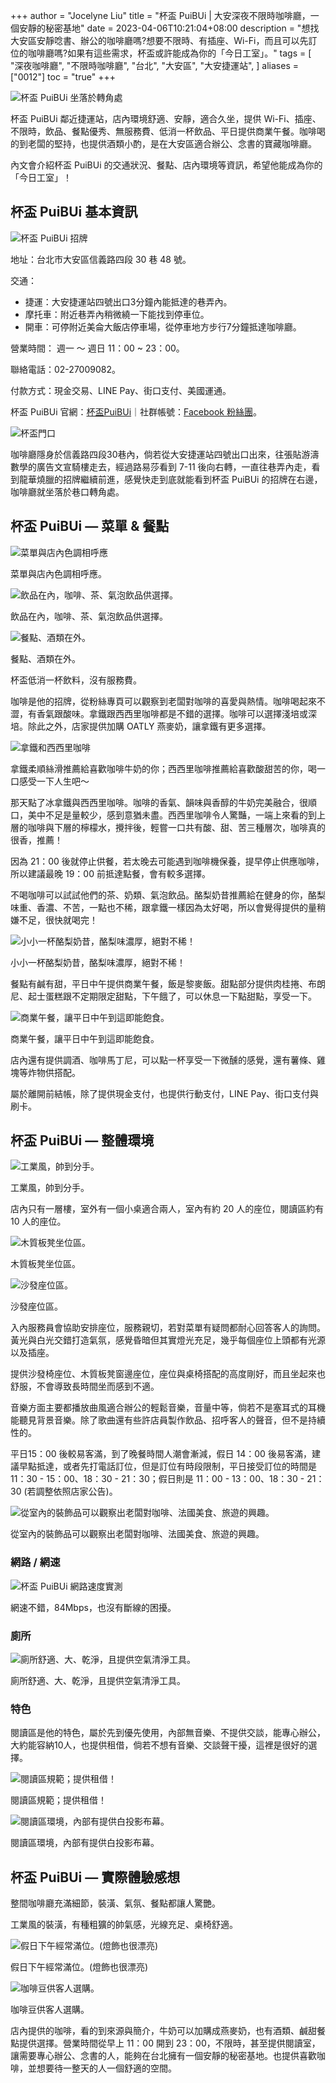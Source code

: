 +++
author = "Jocelyne Liu"
title = "杯盃 PuiBUi | 大安深夜不限時咖啡廳，一個安靜的秘密基地"
date = 2023-04-06T10:21:04+08:00
description = "想找大安區安靜唸書、辦公的咖啡廳嗎?想要不限時、有插座、Wi-Fi，而且可以先訂位的咖啡廳嗎?如果有這些需求，杯盃或許能成為你的「今日工室」。"
tags = [
    "深夜咖啡廳",
    "不限時咖啡廳",
    "台北",
    "大安區",
    "大安捷運站",
]
aliases = ["0012"]
toc = "true"
+++

<img src="2.jpg" alt="杯盃 PuiBUi 坐落於轉角處" lazyload />

杯盃 PuiBUi 鄰近捷運站，店內環境舒適、安靜，適合久坐，提供 Wi-Fi、插座、不限時，飲品、餐點優秀、無服務費、低消一杯飲品、平日提供商業午餐。咖啡喝的到老闆的堅持，也提供酒類小酌，是在大安區適合辦公、念書的寶藏咖啡廳。

內文會介紹杯盃 PuiBUi 的交通狀況、餐點、店內環境等資訊，希望他能成為你的「今日工室」！

## 杯盃 PuiBUi 基本資訊

<img src="1.jpg" alt="杯盃 PuiBUi 招牌" lazyload />

地址：台北市大安區信義路四段 30 巷 48 號。

交通：

- 捷運：大安捷運站四號出口3分鐘內能抵達的巷弄內。
- 摩托車：附近巷弄內稍微繞一下能找到停車位。
- 開車：可停附近美侖大飯店停車場，從停車地方步行7分鐘抵達咖啡廳。

營業時間： 週一 ～ 週日 11：00 ~ 23：00。

聯絡電話：02-27009082。

付款方式：現金交易、LINE Pay、街口支付、美國運通。

杯盃 PuiBUi 官網：[杯盃PuiBUi](https://puibui2018.wixsite.com/puibui)｜社群帳號：[Facebook 粉絲團](https://www.facebook.com/PuiBui.taipei/?locale=zh_TW)。

<img src="3.jpg" alt="杯盃門口" lazyload />

咖啡廳隱身於信義路四段30巷內，倘若從大安捷運站四號出口出來，往張貼游濤數學的廣告文宣騎樓走去，經過路易莎看到 7-11 後向右轉，一直往巷弄內走，看到龍華燒臘的招牌繼續前進，感覺快走到底就能看到杯盃 PuiBUi 的招牌在右邊，咖啡廳就坐落於巷口轉角處。

## 杯盃 PuiBUi — 菜單 & 餐點

<img src="4.jpg" alt="菜單與店內色調相呼應" lazyload />

菜單與店內色調相呼應。

<img src="5.jpg" alt="飲品在內，咖啡、茶、氣泡飲品供選擇。" lazyload />

飲品在內，咖啡、茶、氣泡飲品供選擇。

<img src="6.jpg" alt="餐點、酒類在外。" lazyload />

餐點、酒類在外。

杯盃低消一杯飲料，沒有服務費。

咖啡是他的招牌，從粉絲專頁可以觀察到老闆對咖啡的喜愛與熱情。咖啡喝起來不澀，有香氣跟酸味。拿鐵跟西西里咖啡都是不錯的選擇。咖啡可以選擇淺培或深培。除此之外，店家提供加購 OATLY 燕麥奶，讓拿鐵有更多選擇。

<img src="7.jpg" alt="拿鐵和西西里咖啡" lazyload />

拿鐵柔順絲滑推薦給喜歡咖啡牛奶的你；西西里咖啡推薦給喜歡酸甜苦的你，喝一口感受一下人生吧～

那天點了冰拿鐵與西西里咖啡。咖啡的香氣、韻味與香醇的牛奶完美融合，很順口，美中不足是量較少，感到意猶未盡。西西里咖啡令人驚豔，一端上來看的到上層的咖啡與下層的檸檬水，攪拌後，輕嘗一口共有酸、甜、苦三種層次，咖啡真的很香，推薦！

因為 21：00 後就停止供餐，若太晚去可能遇到咖啡機保養，提早停止供應咖啡，所以建議最晚 19：00 前抵達點餐，會有較多選擇。

不喝咖啡可以試試他們的茶、奶類、氣泡飲品。酪梨奶昔推薦給在健身的你，酪梨味重、香濃、不苦，一點也不稀，跟拿鐵一樣因為太好喝，所以會覺得提供的量稍嫌不足，很快就喝完！

<img src="8.jpg" alt="小小一杯酪梨奶昔，酪梨味濃厚，絕對不稀！" lazyload />

小小一杯酪梨奶昔，酪梨味濃厚，絕對不稀！

餐點有鹹有甜，平日中午提供商業午餐，飯是黎麥飯。甜點部分提供肉桂捲、布朗尼、起士蛋糕跟不定期限定甜點，下午餓了，可以休息一下點甜點，享受一下。

<img src="9.jpg" alt="商業午餐，讓平日中午到這即能飽食。" lazyload />

商業午餐，讓平日中午到這即能飽食。

店內還有提供調酒、咖啡馬丁尼，可以點一杯享受一下微醺的感覺，還有薯條、雞塊等炸物供搭配。

屬於離開前結帳，除了提供現金支付，也提供行動支付，LINE Pay、街口支付與刷卡。

## 杯盃 PuiBUi — 整體環境

<img src="10.jpg" alt="工業風，帥到分手。" lazyload />

工業風，帥到分手。

店內只有一層樓，室外有一個小桌適合兩人，室內有約 20 人的座位，閱讀區約有 10 人的座位。

<img src="11.jpg" alt="木質板凳坐位區。" lazyload />

木質板凳坐位區。

<img src="12.jpg" alt="沙發座位區。" lazyload />

沙發座位區。

入內服務員會協助安排座位，服務親切，若對菜單有疑問都耐心回答客人的詢問。黃光與白光交錯打造氣氛，感覺昏暗但其實燈光充足，幾乎每個座位上頭都有光源以及插座。

提供沙發椅座位、木質板凳窗邊座位，座位與桌椅搭配的高度剛好，而且坐起來也舒服，不會導致長時間坐而感到不適。

音樂方面主要都播放曲風適合辦公的輕鬆音樂，音量中等，倘若不是塞耳式的耳機能聽見背景音樂。除了歌曲還有些許店員製作飲品、招呼客人的聲音，但不是持續性的。

平日15：00 後較易客滿，到了晚餐時間人潮會漸減，假日 14：00 後易客滿，建議早點抵達，或者先打電話訂位，但是訂位有時段限制，平日接受訂位的時間是 11：30 - 15：00、18：30 - 21：30；假日則是 11：00 - 13：00、18：30 - 21：30 (若調整依照店家公告)。

<img src="13.jpg" alt="從室內的裝飾品可以觀察出老闆對咖啡、法國美食、旅遊的興趣。" lazyload />

從室內的裝飾品可以觀察出老闆對咖啡、法國美食、旅遊的興趣。

### 網路 / 網速

<img src="14.png" alt="杯盃 PuiBUi 網路速度實測" lazyload />

網速不錯，84Mbps，也沒有斷線的困擾。

### 廁所

<img src="15.jpg" alt="廁所舒適、大、乾淨，且提供空氣清淨工具。" lazyload />

廁所舒適、大、乾淨，且提供空氣清淨工具。

### 特色

閱讀區是他的特色，屬於先到優先使用，內部無音樂、不提供交談，能專心辦公，大約能容納10人，也提供租借，倘若不想有音樂、交談聲干擾，這裡是很好的選擇。

<img src="16.jpg" alt="閱讀區規範；提供租借！" lazyload />

閱讀區規範；提供租借！

<img src="17.jpg" alt="閱讀區環境，內部有提供白投影布幕。" lazyload />

閱讀區環境，內部有提供白投影布幕。

## 杯盃 PuiBUi — 實際體驗感想

整間咖啡廳充滿細節，裝潢、氣氛、餐點都讓人驚艷。

工業風的裝潢，有種粗獷的帥氣感，光線充足、桌椅舒適。

<img src="18.jpg" alt="假日下午經常滿位。(燈飾也很漂亮)" lazyload />

假日下午經常滿位。(燈飾也很漂亮)

<img src="19.jpg" alt="咖啡豆供客人選購。" lazyload />

咖啡豆供客人選購。

店內提供的咖啡，看的到來源與簡介，牛奶可以加購成燕麥奶，也有酒類、鹹甜餐點提供選擇。營業時間從早上 11：00 開到 23：00，不限時，甚至提供閱讀室，讓需要專心辦公、念書的人，能夠在台北擁有一個安靜的秘密基地。也提供喜歡咖啡，並想要待一整天的人一個舒適的空間。